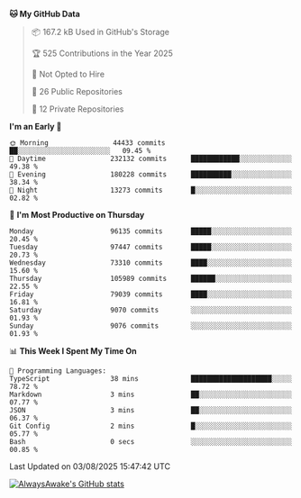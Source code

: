 <!--START_SECTION:waka-->
**🐱 My GitHub Data** 

> 📦 167.2 kB Used in GitHub's Storage 
 > 
> 🏆 525 Contributions in the Year 2025
 > 
> 🚫 Not Opted to Hire
 > 
> 📜 26 Public Repositories 
 > 
> 🔑 12 Private Repositories 
 > 
**I'm an Early 🐤** 

```text
🌞 Morning                44433 commits       ██░░░░░░░░░░░░░░░░░░░░░░░   09.45 % 
🌆 Daytime                232132 commits      ████████████░░░░░░░░░░░░░   49.38 % 
🌃 Evening                180228 commits      ██████████░░░░░░░░░░░░░░░   38.34 % 
🌙 Night                  13273 commits       █░░░░░░░░░░░░░░░░░░░░░░░░   02.82 % 
```
📅 **I'm Most Productive on Thursday** 

```text
Monday                   96135 commits       █████░░░░░░░░░░░░░░░░░░░░   20.45 % 
Tuesday                  97447 commits       █████░░░░░░░░░░░░░░░░░░░░   20.73 % 
Wednesday                73310 commits       ████░░░░░░░░░░░░░░░░░░░░░   15.60 % 
Thursday                 105989 commits      ██████░░░░░░░░░░░░░░░░░░░   22.55 % 
Friday                   79039 commits       ████░░░░░░░░░░░░░░░░░░░░░   16.81 % 
Saturday                 9070 commits        ░░░░░░░░░░░░░░░░░░░░░░░░░   01.93 % 
Sunday                   9076 commits        ░░░░░░░░░░░░░░░░░░░░░░░░░   01.93 % 
```


📊 **This Week I Spent My Time On** 

```text
💬 Programming Languages: 
TypeScript               38 mins             ████████████████████░░░░░   78.72 % 
Markdown                 3 mins              ██░░░░░░░░░░░░░░░░░░░░░░░   07.77 % 
JSON                     3 mins              ██░░░░░░░░░░░░░░░░░░░░░░░   06.37 % 
Git Config               2 mins              █░░░░░░░░░░░░░░░░░░░░░░░░   05.77 % 
Bash                     0 secs              ░░░░░░░░░░░░░░░░░░░░░░░░░   00.85 % 
```


 Last Updated on 03/08/2025 15:47:42 UTC
<!--END_SECTION:waka-->

[![AlwaysAwake's GitHub stats](https://github-readme-stats.vercel.app/api?username=AlwaysAwake&show_icons=true&theme=github_dark&count_private=true)](https://github.com/AlwaysAwake/AlwaysAwake)
